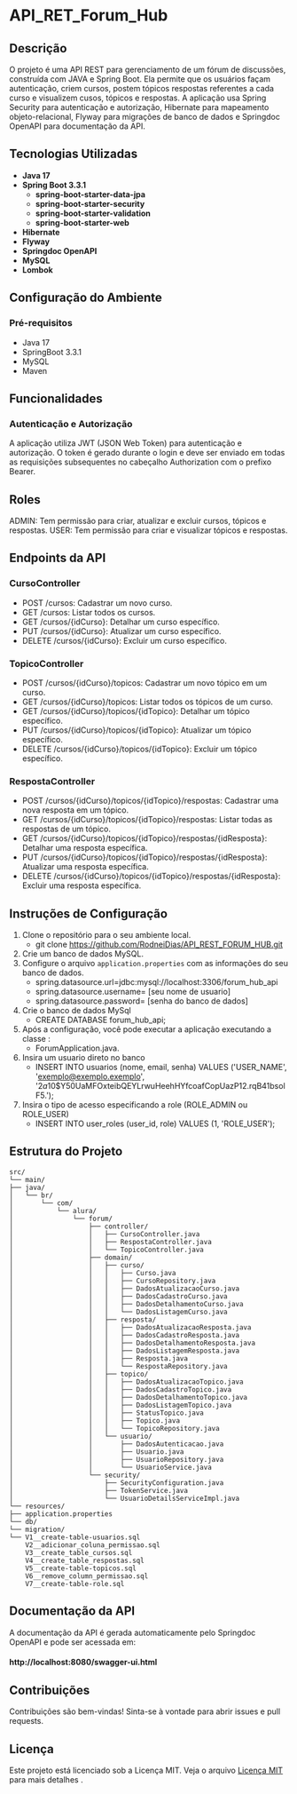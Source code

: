 # API_RET_Forum_Hub
## Descrição

O projeto é uma API REST para gerenciamento de um fórum de discussões, construída com JAVA e Spring Boot.
Ela permite que os usuários façam autenticação, criem cursos, postem tópicos respostas referentes a cada curso e visualizem cusos, tópicos e respostas. A aplicação usa Spring Security para autenticação e autorização, Hibernate para mapeamento objeto-relacional, Flyway para migrações de banco de dados e Springdoc OpenAPI para documentação da API.

## Tecnologias Utilizadas

- **Java 17**
- **Spring Boot 3.3.1**
    - **spring-boot-starter-data-jpa**
    - **spring-boot-starter-security**
    - **spring-boot-starter-validation**
    - **spring-boot-starter-web**
- **Hibernate**
- **Flyway**
- **Springdoc OpenAPI**
- **MySQL**
- **Lombok**

## Configuração do Ambiente
### Pré-requisitos

- Java 17
- SpringBoot 3.3.1
- MySQL
- Maven

## Funcionalidades
### Autenticação e Autorização
A aplicação utiliza JWT (JSON Web Token) para autenticação e autorização. O token é gerado durante o login e deve ser enviado em todas as requisições subsequentes no cabeçalho Authorization com o prefixo Bearer.

## Roles
ADMIN: Tem permissão para criar, atualizar e excluir cursos, tópicos e respostas.
USER: Tem permissão para criar e visualizar tópicos e respostas.

## Endpoints da API
### CursoController
- POST /cursos: Cadastrar um novo curso.
- GET /cursos: Listar todos os cursos.
- GET /cursos/{idCurso}: Detalhar um curso específico.
- PUT /cursos/{idCurso}: Atualizar um curso específico.
- DELETE /cursos/{idCurso}: Excluir um curso específico.
 
### TopicoController
- POST /cursos/{idCurso}/topicos: Cadastrar um novo tópico em um curso.
- GET /cursos/{idCurso}/topicos: Listar todos os tópicos de um curso.
- GET /cursos/{idCurso}/topicos/{idTopico}: Detalhar um tópico específico.
- PUT /cursos/{idCurso}/topicos/{idTopico}: Atualizar um tópico específico.
- DELETE /cursos/{idCurso}/topicos/{idTopico}: Excluir um tópico específico.

### RespostaController
- POST /cursos/{idCurso}/topicos/{idTopico}/respostas: Cadastrar uma nova resposta em um tópico.
- GET /cursos/{idCurso}/topicos/{idTopico}/respostas: Listar todas as respostas de um tópico.
- GET /cursos/{idCurso}/topicos/{idTopico}/respostas/{idResposta}: Detalhar uma resposta específica.
- PUT /cursos/{idCurso}/topicos/{idTopico}/respostas/{idResposta}: Atualizar uma resposta específica.
- DELETE /cursos/{idCurso}/topicos/{idTopico}/respostas/{idResposta}: Excluir uma resposta específica.
  
## Instruções de Configuração

1. Clone o repositório para o seu ambiente local.
   - git clone https://github.com/RodneiDias/API_REST_FORUM_HUB.git
2. Crie um banco de dados MySQL.   
3. Configure o arquivo `application.properties` com as informações do seu banco de dados.
    - spring.datasource.url=jdbc:mysql://localhost:3306/forum_hub_api
    - spring.datasource.username= [seu nome de usuario]
    - spring.datasource.password= [senha do banco de dados]
4. Crie o banco de dados MySql
    - CREATE DATABASE forum_hub_api;
5. Após a configuração, você pode executar a aplicação executando a classe :
   - ForumApplication.java.      
6. Insira um usuario direto no banco
   - INSERT INTO usuarios (nome, email, senha) VALUES ('USER_NAME', 'exemplo@exemplo.exemplo', '$2a$10$Y50UaMFOxteibQEYLrwuHeehHYfcoafCopUazP12.rqB41bsolF5.');
7. Insira o tipo de acesso especificando a role (ROLE_ADMIN ou ROLE_USER)
   - INSERT INTO user_roles (user_id, role) VALUES (1, 'ROLE_USER'); 
 
## Estrutura do Projeto
```
src/
└── main/
├── java/
│   └── br/
│       └── com/
│           └── alura/
│               └── forum/
│                   ├── controller/
│                   │   ├── CursoController.java
│                   │   ├── RespostaController.java
│                   │   └── TopicoController.java
│                   ├── domain/
│                   │   ├── curso/
│                   │   │   ├── Curso.java
│                   │   │   ├── CursoRepository.java
│                   │   │   ├── DadosAtualizacaoCurso.java
│                   │   │   ├── DadosCadastroCurso.java
│                   │   │   ├── DadosDetalhamentoCurso.java
│                   │   │   └── DadosListagemCurso.java
│                   │   ├── resposta/
│                   │   │   ├── DadosAtualizacaoResposta.java
│                   │   │   ├── DadosCadastroResposta.java
│                   │   │   ├── DadosDetalhamentoResposta.java
│                   │   │   ├── DadosListagemResposta.java
│                   │   │   ├── Resposta.java
│                   │   │   └── RespostaRepository.java
│                   │   ├── topico/
│                   │   │   ├── DadosAtualizacaoTopico.java
│                   │   │   ├── DadosCadastroTopico.java
│                   │   │   ├── DadosDetalhamentoTopico.java
│                   │   │   ├── DadosListagemTopico.java
│                   │   │   ├── StatusTopico.java
│                   │   │   ├── Topico.java
│                   │   │   └── TopicoRepository.java
│                   │   └── usuario/
│                   │       ├── DadosAutenticacao.java
│                   │       ├── Usuario.java
│                   │       ├── UsuarioRepository.java
│                   │       └── UsuarioService.java
│                   └── security/
│                       ├── SecurityConfiguration.java
│                       ├── TokenService.java
│                       └── UsuarioDetailsServiceImpl.java
└── resources/
├── application.properties
└── db/
└── migration/
└── V1__create-table-usuarios.sql
    V2__adicionar_coluna_permissao.sql
    V3__create_table_cursos.sql
    V4__create_table_respostas.sql
    V5__create-table-topicos.sql
    V6__remove_column_permissao.sql
    V7__create-table-role.sql

```

## Documentação da API
A documentação da API é gerada automaticamente pelo Springdoc OpenAPI e pode ser acessada em:
#### http://localhost:8080/swagger-ui.html

## Contribuições
Contribuições são bem-vindas! Sinta-se à vontade para abrir issues e pull requests.

## Licença
Este projeto está licenciado sob a Licença MIT. Veja o arquivo [Licença MIT](LICENSE) para mais detalhes .


